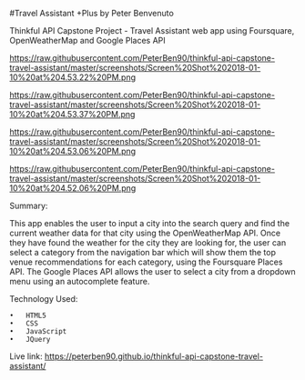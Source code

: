 #Travel Assistant +Plus by Peter Benvenuto

Thinkful API Capstone Project - Travel Assistant web app using Foursquare, OpenWeatherMap and Google Places API

https://raw.githubusercontent.com/PeterBen90/thinkful-api-capstone-travel-assistant/master/screenshots/Screen%20Shot%202018-01-10%20at%204.53.22%20PM.png

https://raw.githubusercontent.com/PeterBen90/thinkful-api-capstone-travel-assistant/master/screenshots/Screen%20Shot%202018-01-10%20at%204.53.37%20PM.png

https://raw.githubusercontent.com/PeterBen90/thinkful-api-capstone-travel-assistant/master/screenshots/Screen%20Shot%202018-01-10%20at%204.53.06%20PM.png

https://raw.githubusercontent.com/PeterBen90/thinkful-api-capstone-travel-assistant/master/screenshots/Screen%20Shot%202018-01-10%20at%204.52.06%20PM.png

Summary: 

This app enables the user to input a city into the search query and find the current weather data for that city using the OpenWeatherMap API. Once they have found the weather for the city
they are looking for, the user can select a category from the navigation bar which will show them the top venue recommendations for each category, using the Foursquare Places API. The
Google Places API allows the user to select a city from a dropdown menu using an autocomplete feature.

Technology Used:

	•	HTML5
	•	CSS
	•	JavaScript
	•	JQuery 

Live link: https://peterben90.github.io/thinkful-api-capstone-travel-assistant/

